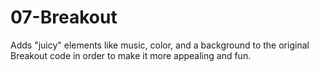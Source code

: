 # 07-Breakout

Adds "juicy" elements like music, color, and a background to the original Breakout code in order to make it more appealing and fun.